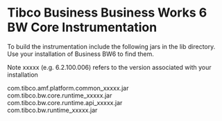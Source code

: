 # Tibco Business Business Works 6 BW Core Instrumentation

To build the instrumentation include the following jars in the lib directory.  Use your installation of Business BW6 to find them. 
  
Note xxxxx (e.g. 6.2.100.006) refers to the version associated with your installation
  
com.tibco.amf.platform.common_xxxxx.jar    
com.tibco.bw.core.runtime_xxxxx.jar    
com.tibco.bw.core.runtime.api_xxxxx.jar    
com.tibco.bw.runtime_xxxxx.jar    
